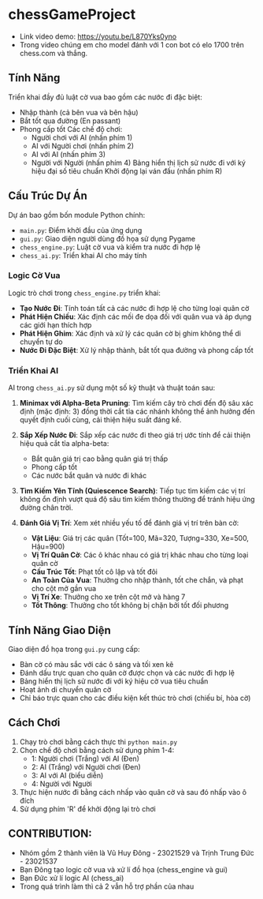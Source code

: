 # chessGameProject

- Link video demo: https://youtu.be/L870Yks0yno
- Trong video chúng em cho model đánh với 1 con bot có elo 1700 trên chess.com và thắng.

## Tính Năng

Triển khai đầy đủ luật cờ vua bao gồm các nước đi đặc biệt:
- Nhập thành (cả bên vua và bên hậu)
- Bắt tốt qua đường (En passant)
- Phong cấp tốt
Các chế độ chơi:
  - Người chơi với AI (nhấn phím 1)
  - AI với Người chơi (nhấn phím 2)
  - AI với AI (nhấn phím 3)
  - Người với Người (nhấn phím 4)
Bảng hiển thị lịch sử nước đi với ký hiệu đại số tiêu chuẩn
Khởi động lại ván đấu (nhấn phím R)

## Cấu Trúc Dự Án

Dự án bao gồm bốn module Python chính:

- `main.py`: Điểm khởi đầu của ứng dụng
- `gui.py`: Giao diện người dùng đồ họa sử dụng Pygame
- `chess_engine.py`: Luật cờ vua và kiểm tra nước đi hợp lệ
- `chess_ai.py`: Triển khai AI cho máy tính

### Logic Cờ Vua

Logic trò chơi trong `chess_engine.py` triển khai:

- **Tạo Nước Đi**: Tính toán tất cả các nước đi hợp lệ cho từng loại quân cờ
- **Phát Hiện Chiếu**: Xác định các mối đe dọa đối với quân vua và áp dụng các giới hạn thích hợp
- **Phát Hiện Ghim**: Xác định và xử lý các quân cờ bị ghim không thể di chuyển tự do
- **Nước Đi Đặc Biệt**: Xử lý nhập thành, bắt tốt qua đường và phong cấp tốt

### Triển Khai AI

AI trong `chess_ai.py` sử dụng một số kỹ thuật và thuật toán sau:

1. **Minimax với Alpha-Beta Pruning**: Tìm kiếm cây trò chơi đến độ sâu xác định (mặc định: 3) đồng thời cắt tỉa các nhánh không thể ảnh hưởng đến quyết định cuối cùng, cải thiện hiệu suất đáng kể.

2. **Sắp Xếp Nước Đi**: Sắp xếp các nước đi theo giá trị ước tính để cải thiện hiệu quả cắt tỉa alpha-beta:
   - Bắt quân giá trị cao bằng quân giá trị thấp
   - Phong cấp tốt
   - Các nước bắt quân và nước đi khác

3. **Tìm Kiếm Yên Tĩnh (Quiescence Search)**: Tiếp tục tìm kiếm các vị trí không ổn định vượt quá độ sâu tìm kiếm thông thường để tránh hiệu ứng đường chân trời.

4. **Đánh Giá Vị Trí**: Xem xét nhiều yếu tố để đánh giá vị trí trên bàn cờ:
   - **Vật Liệu**: Giá trị các quân (Tốt=100, Mã=320, Tượng=330, Xe=500, Hậu=900)
   - **Vị Trí Quân Cờ**: Các ô khác nhau có giá trị khác nhau cho từng loại quân cờ
   - **Cấu Trúc Tốt**: Phạt tốt cô lập và tốt đôi
   - **An Toàn Của Vua**: Thưởng cho nhập thành, tốt che chắn, và phạt cho cột mở gần vua
   - **Vị Trí Xe**: Thưởng cho xe trên cột mở và hàng 7
   - **Tốt Thông**: Thưởng cho tốt không bị chặn bởi tốt đối phương

## Tính Năng Giao Diện

Giao diện đồ họa trong `gui.py` cung cấp:

- Bàn cờ có màu sắc với các ô sáng và tối xen kẽ
- Đánh dấu trực quan cho quân cờ được chọn và các nước đi hợp lệ
- Bảng hiển thị lịch sử nước đi với ký hiệu cờ vua tiêu chuẩn
- Hoạt ảnh di chuyển quân cờ
- Chỉ báo trực quan cho các điều kiện kết thúc trò chơi (chiếu bí, hòa cờ)

## Cách Chơi

1. Chạy trò chơi bằng cách thực thi `python main.py`
2. Chọn chế độ chơi bằng cách sử dụng phím 1-4:
   - 1: Người chơi (Trắng) với AI (Đen)
   - 2: AI (Trắng) với Người chơi (Đen)
   - 3: AI với AI (biểu diễn)
   - 4: Người với Người
3. Thực hiện nước đi bằng cách nhấp vào quân cờ và sau đó nhấp vào ô đích
4. Sử dụng phím 'R' để khởi động lại trò chơi


## CONTRIBUTION:

- Nhóm gồm 2 thành viên là Vũ Huy Đông - 23021529 và Trịnh Trung Đức - 23021537
- Bạn Đông tạo logic cờ vua và xử lí đồ họa (chess_engine và gui)
- Bạn Đức xử lí logic AI (chess_ai)
- Trong quá trình làm thì cả 2 vẫn hỗ trợ phần của nhau

